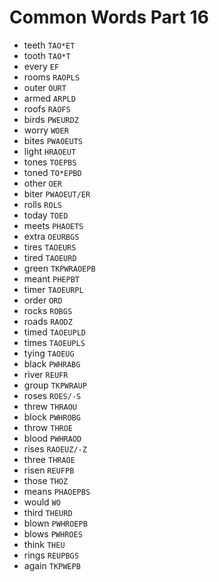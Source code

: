 # Common Words Part 16

* teeth `TAO*ET`
* tooth `TAO*T`
* every `EF`
* rooms `RAOPLS`
* outer `OURT`
* armed `ARPLD`
* roofs `RAOFS`
* birds `PWEURDZ`
* worry `WOER`
* bites `PWAOEUTS`
* light `HRAOEUT`
* tones `TOEPBS`
* toned `TO*EPBD`
* other `OER`
* biter `PWAOEUT/ER`
* rolls `ROLS`
* today `TOED`
* meets `PHAOETS`
* extra `OEURBGS`
* tires `TAOEURS`
* tired `TAOEURD`
* green `TKPWRAOEPB`
* meant `PHEPBT`
* timer `TAOEURPL`
* order `ORD`
* rocks `ROBGS`
* roads `RAODZ`
* timed `TAOEUPLD`
* times `TAOEUPLS`
* tying `TAOEUG`
* black `PWHRABG`
* river `REUFR`
* group `TKPWRAUP`
* roses `ROES/-S`
* threw `THRAOU`
* block `PWHROBG`
* throw `THROE`
* blood `PWHRAOD`
* rises `RAOEUZ/-Z`
* three `THRAOE`
* risen `REUFPB`
* those `THOZ`
* means `PHAOEPBS`
* would `WO`
* third `THEURD`
* blown `PWHROEPB`
* blows `PWHROES`
* think `THEU`
* rings `REUPBGS`
* again `TKPWEPB`
